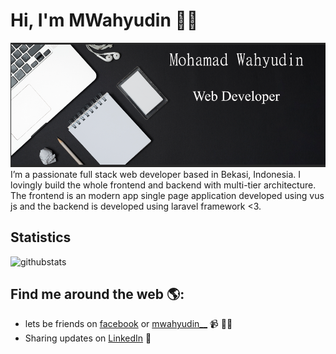 # Hi, I'm MWahyudin 👋🏾

<img src="https://raw.githubusercontent.com/MWahyudin/MWahyudin/master/header.png" alt="Web Developer">
I’m a passionate full stack web developer based in Bekasi, Indonesia. I lovingly build the whole frontend and backend with multi-tier architecture. The frontend is an modern app single page application developed using vus js and the backend is developed using laravel framework <3.

## Statistics
![githubstats](https://github-readme-stats.vercel.app/api?username=MWahyudin&show_icons=true)

## Find me around the web 🌎:
- lets be friends on <a href="https://www.facebook.com/MWahyu.Root">facebook</a> or <a href="https://www.twitter.com/mwahyudin__">mwahyudin__</a> 📹 ✍🏾
- Sharing updates on <a href="https://www.linkedin.com/in/mwahyudin/">LinkedIn</a> 💼

